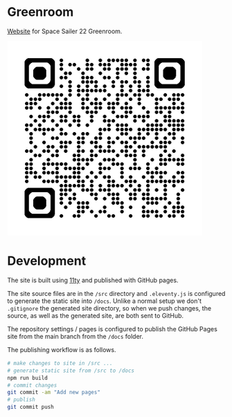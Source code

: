 # Greenroom
[Website](https://eggplantpasta.github.io/greenroom/) for Space Sailer 22 Greenroom.

![QR Code Greenroom Pages](src/assets/images/qr_greenroom_pages.png?raw=true "Greenroom Pages")

# Development

The site is built using [11ty](https://www.11ty.dev/) and published with GitHub pages.

The site source files are in the `/src` directory and `.eleventy.js` is configured to generate the static site into `/docs`. Unlike a normal setup we don't `.gitignore` the generated site directory, so when we push changes, the source, as well as the generated site, are both sent to GitHub.

The repository settings / pages is configured to publish the GitHub Pages site from the main branch from the `/docs` folder.

The publishing workflow is as follows.

```sh
# make changes to site in /src ...
# generate static site from /src to /docs
npm run build
# commit changes
git commit -am "Add new pages"
# publish
git commit push
```
